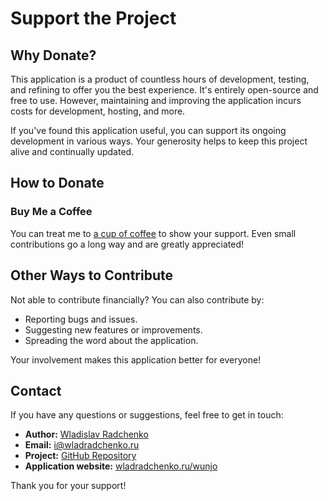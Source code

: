 # Support the Project

## Why Donate?

This application is a product of countless hours of development, testing, and refining to offer you the best experience. It's entirely open-source and free to use. However, maintaining and improving the application incurs costs for development, hosting, and more.

If you've found this application useful, you can support its ongoing development in various ways. Your generosity helps to keep this project alive and continually updated.

## How to Donate

### Buy Me a Coffee

You can treat me to [a cup of coffee](https://wladradchenko.ru/donat) to show your support. Even small contributions go a long way and are greatly appreciated!

<!-- DONAT -->

## Other Ways to Contribute

Not able to contribute financially? You can also contribute by:

- Reporting bugs and issues.
- Suggesting new features or improvements.
- Spreading the word about the application.

Your involvement makes this application better for everyone!

<!-- CONTACT -->
## Contact

If you have any questions or suggestions, feel free to get in touch:

- **Author:** [Wladislav Radchenko](https://github.com/wladradchenko/)
- **Email:** [i@wladradchenko.ru](mailto:i@wladradchenko.ru)
- **Project:** [GitHub Repository](https://github.com/wladradchenko/wunjo.wladradchenko.ru)
- **Application website:** [wladradchenko.ru/wunjo](https://wladradchenko.ru/wunjo)

Thank you for your support!
